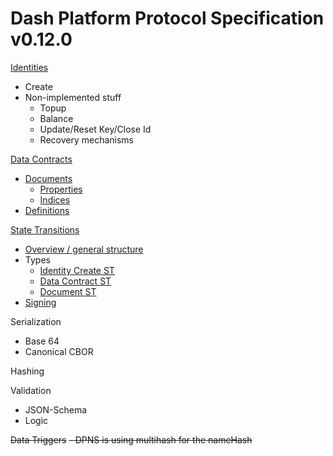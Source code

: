 # Dash Platform Protocol Specification v0.12.0

[Identities](identity.md)
 - Create
 - Non-implemented stuff
	 - Topup
	 - Balance
	 - Update/Reset Key/Close Id
	 - Recovery mechanisms

[Data Contracts](data-contract.md)
 - [Documents](document.md#document-overview)
   - [Properties](document.md#document-properties)
   - [Indices](document.md#document-indices)
 - [Definitions](document.md#definition-overview)

[State Transitions](state-transition.md)
 - [Overview / general structure](state-transition.md)
 - Types
   - [Identity Create ST](identity.md#identity-creation)
   - [Data Contract ST](data-contract.md#data-contract-creation)
   - [Document ST](document.md#document-submission)
 - [Signing](state-transition.md#state-transition-signing)

Serialization
 - Base 64
 - Canonical CBOR

Hashing

Validation
 - JSON-Schema
 - Logic

~~Data Triggers~~
~~- DPNS is using multihash for the nameHash~~
